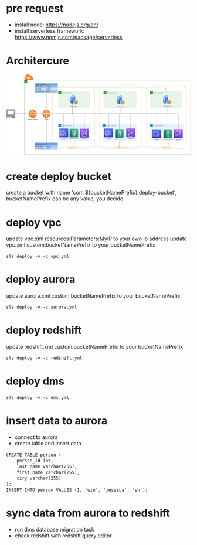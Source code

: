 # pre request

- install node: https://nodejs.org/en/
- install serverless framework: https://www.npmjs.com/package/serverless

# Architercure

![Architercure](aurora-to-redshift-vpc.png)

# create deploy bucket

create a bucket with name 'com.${bucketNamePrefix}.deploy-bucket', bucketNamePrefix can be any value, you decide

# deploy vpc

update vpc.xml resources:Parameters:MyIP to your own ip address
update vpc.xml custom:bucketNamePrefix to your bucketNamePrefix

```
sls deploy -v -c vpc.yml
```

# deploy aurora

update aurora.xml custom:bucketNamePrefix to your bucketNamePrefix

```
sls deploy -v -c aurora.yml
```

# deploy redshift

update redshift.xml custom:bucketNamePrefix to your bucketNamePrefix

```
sls deploy -v -c redshift.yml
```

# deploy dms

```
sls deploy -v -c dms.yml
```

# insert data to aurora

- connect to aurora
- create table and insert data

```
CREATE TABLE person (
    person_id int,
    last_name varchar(255),
    first_name varchar(255),
    ciry varchar(255)
);
INSERT INTO person VALUES (1, 'win', 'jessica', 'sh');
```

# sync data from aurora to redshift

- run dms database migration task
- check redshift with redshift query editor
